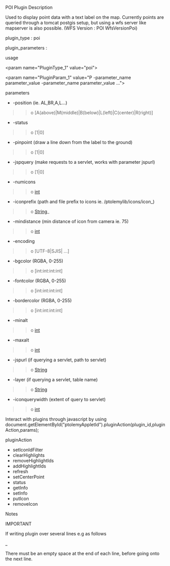 POI Plugin
Description

Used to display point data with a text label on the map. Currently points are queried through a tomcat postgis setup, but using a wfs server like mapserver is also possible. (WFS Version : POI WfsVersionPoi)

plugin\_type : poi

plugin\_parameters :

usage



&lt;param name="PluginType\_1" value="poi"&gt;




&lt;param name="PluginParam\_1" value="P -parameter\_name parameter\_value -parameter\_name parameter\_value ..."&gt;



parameters

  * -position (ie. AL,BR,A,L...)
> > o [A(above)|M(middle)|B(below)|L(left)|C(center)|R(right)]


  * -status
> > o [1|0]


  * -pinpoint (draw a line down from the label to the ground)
> > o [1|0]


  * -jspquery (make requests to a servlet, works with parameter jspurl)
> > o [1|0]


  * -numicons
> > o [int](int.md)


  * -iconprefix (path and file prefix to icons ie. /ptolemylib/icons/icon_)
> > o [String](String.md)_


  * -mindistance (min distance of icon from camera ie. 75)
> > o [int](int.md)


  * -encoding
> > o [UTF-8|SJIS| ...]


  * -bgcolor (RGBA, 0-255)
> > o [int:int:int:int]


  * -fontcolor (RGBA, 0-255)
> > o [int:int:int:int]


  * -bordercolor (RGBA, 0-255)
> > o [int:int:int:int]


  * -minalt
> > o [int](int.md)


  * -maxalt
> > o [int](int.md)


  * -jspurl (if querying a servlet, path to servlet)
> > o [String](String.md)


  * -layer (if querying a servlet, table name)
> > o [String](String.md)


  * -iconquerywidth (extent of query to servlet)
> > o [int](int.md)



Interact with plugins through javascript by using
document.getElementById("ptolemyAppletId").pluginAction(plugin\_id,pluginAction,params);

pluginAction

  * setIconIdFilter
  * clearHighlights
  * removeHighlightIds
  * addHighlightIds
  * refresh
  * setCenterPoint
  * status
  * getInfo
  * setInfo
  * putIcon
  * removeIcon


Notes

IMPORTANT

If writing plugin over several lines e.g as follows

<param name="PluginParam\_1" value="P -jspquery 0
-status 1
-numicons 10
-iconprefix /JetStreamLib/icons/demo\_icons/icon\_1_-mindistance 75
-encoding UTF-8
-bgcolor 0:204:153:150
-fontcolor 255:255:255:255
-bordercolor 100:100:250:0
-minalt 0
-maxalt 0
-position RM
-pinpoint 1 ">_

There must be an empty space at the end of each line, before going onto the next line.